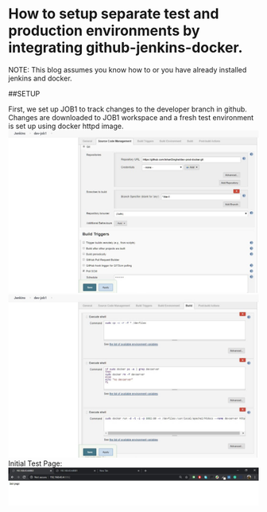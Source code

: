 # How to setup separate test and production environments by integrating github-jenkins-docker.

NOTE: This blog assumes you know how to or you have already installed jenkins and docker.

##SETUP

First, we set up JOB1 to track changes to the developer branch in github.
Changes are downloaded to JOB1 workspace and a fresh test environment is set up using docker httpd image.
![Job1 config](/images/2.jpg)
![Job1 config](/images/3.jpg)
Initial Test Page:
![Dev server init](/images/1.jpg)
